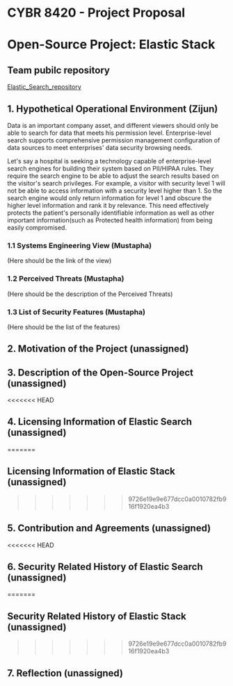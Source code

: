 # CYBR 8420 - Project Proposal
# Open-Source Project: Elastic Stack  
## Team pubilc repository
[Elastic_Search_repository](https://github.com/zijunmei/Software_Assurance)

## 1. Hypothetical Operational Environment (Zijun)

Data is an important company asset, and different viewers should only be able to search for data that meets his permission level. Enterprise-level search supports comprehensive permission management configuration of data sources to meet enterprises' data security browsing needs.  

Let's say a hospital is seeking a technology capable of enterprise-level search engines for building their system based on PII/HIPAA rules. They require the search engine to be able to adjust the search results based on the visitor's search privileges. For example, a visitor with security level 1 will not be able to access information with a security level higher than 1. So the search engine would only return information for level 1 and obscure the higher level information and rank it by relevance. This need effectively protects the patient's personally identifiable information as well as other important information(such as Protected health information) from being easily compromised.

### 1.1 Systems Engineering View (Mustapha)
(Here should be the link of the view) 
  
    
### 1.2 Perceived Threats (Mustapha)
(Here should be the description of the Perceived Threats)  
  
    

### 1.3 List of Security Features (Mustapha)
(Here should be the list of the features)
  
    

## 2. Motivation of the Project (unassigned)
  
    

## 3. Description of the Open-Source Project (unassigned)


<<<<<<< HEAD
## 4. Licensing Information of Elastic Search (unassigned)
=======
## Licensing Information of Elastic Stack (unassigned)
>>>>>>> 9726e19e9e677dcc0a0010782fb916f1920ea4b3
  
    
## 5. Contribution and Agreements (unassigned)


<<<<<<< HEAD
## 6. Security Related History of Elastic Search (unassigned)
=======
## Security Related History of Elastic Stack (unassigned)
>>>>>>> 9726e19e9e677dcc0a0010782fb916f1920ea4b3
  
    
## 7. Reflection (unassigned)
  
    

